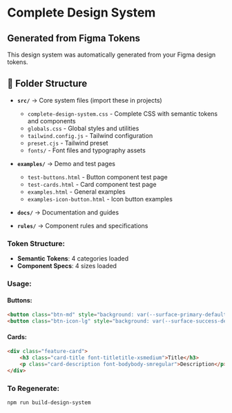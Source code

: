 # Complete Design System

## Generated from Figma Tokens

This design system was automatically generated from your Figma design tokens.

## 📁 Folder Structure

- **`src/`** → Core system files (import these in projects)
  - `complete-design-system.css` - Complete CSS with semantic tokens and components
  - `globals.css` - Global styles and utilities
  - `tailwind.config.js` - Tailwind configuration
  - `preset.cjs` - Tailwind preset
  - `fonts/` - Font files and typography assets

- **`examples/`** → Demo and test pages
  - `test-buttons.html` - Button component test page
  - `test-cards.html` - Card component test page
  - `examples.html` - General examples
  - `examples-icon-button.html` - Icon button examples

- **`docs/`** → Documentation and guides

- **`rules/`** → Component rules and specifications

### Token Structure:
- **Semantic Tokens**: 4 categories loaded
- **Component Specs**: 4 sizes loaded  

### Usage:

#### Buttons:
```html
<button class="btn-md" style="background: var(--surface-primary-default);">Button</button>
<button class="btn-icon-lg" style="background: var(--surface-success-default);">⚡</button>
```

#### Cards:
```html
<div class="feature-card">
    <h3 class="card-title font-titletitle-xsmedium">Title</h3>
    <p class="card-description font-bodybody-smregular">Description</p>
</div>
```

### To Regenerate:
```bash
npm run build-design-system
```
